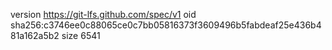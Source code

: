 version https://git-lfs.github.com/spec/v1
oid sha256:c3746ee0c88065ce0c7bb05816373f3609496b5fabdeaf25e436b481a162a5b2
size 6541
